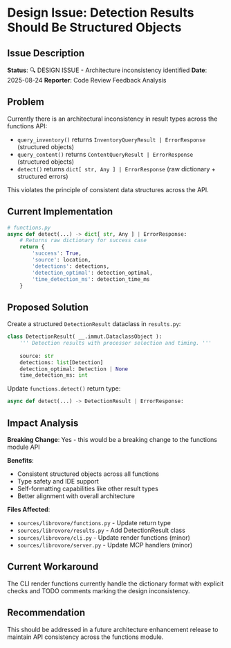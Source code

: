 # Design Issue: Detection Results Should Be Structured Objects

## Issue Description

**Status**: 🔍 DESIGN ISSUE - Architecture inconsistency identified
**Date**: 2025-08-24
**Reporter**: Code Review Feedback Analysis

## Problem

Currently there is an architectural inconsistency in result types across the functions API:

- `query_inventory()` returns `InventoryQueryResult | ErrorResponse` (structured objects)  
- `query_content()` returns `ContentQueryResult | ErrorResponse` (structured objects)
- `detect()` returns `dict[ str, Any ] | ErrorResponse` (raw dictionary + structured errors)

This violates the principle of consistent data structures across the API.

## Current Implementation

```python
# functions.py
async def detect(...) -> dict[ str, Any ] | ErrorResponse:
    # Returns raw dictionary for success case
    return {
        'success': True,
        'source': location,
        'detections': detections,
        'detection_optimal': detection_optimal,
        'time_detection_ms': detection_time_ms
    }
```

## Proposed Solution

Create a structured `DetectionResult` dataclass in `results.py`:

```python
class DetectionResult( __.immut.DataclassObject ):
    ''' Detection results with processor selection and timing. '''
    
    source: str
    detections: list[Detection] 
    detection_optimal: Detection | None
    time_detection_ms: int
```

Update `functions.detect()` return type:
```python
async def detect(...) -> DetectionResult | ErrorResponse:
```

## Impact Analysis

**Breaking Change**: Yes - this would be a breaking change to the functions module API

**Benefits**:
- Consistent structured objects across all functions
- Type safety and IDE support 
- Self-formatting capabilities like other result types
- Better alignment with overall architecture

**Files Affected**:
- `sources/librovore/functions.py` - Update return type
- `sources/librovore/results.py` - Add DetectionResult class  
- `sources/librovore/cli.py` - Update render functions (minor)
- `sources/librovore/server.py` - Update MCP handlers (minor)

## Current Workaround

The CLI render functions currently handle the dictionary format with explicit checks and TODO comments marking the design inconsistency.

## Recommendation

This should be addressed in a future architecture enhancement release to maintain API consistency across the functions module.